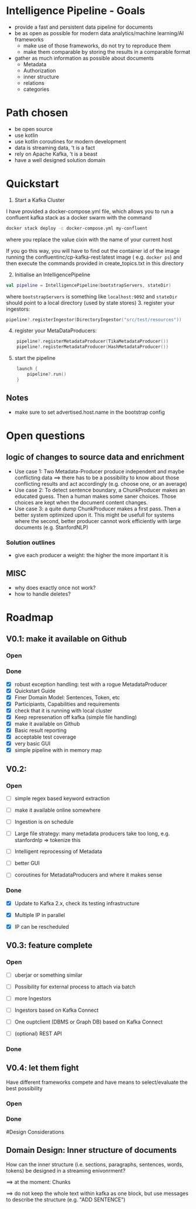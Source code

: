# Intelligence Pipeline - Goals
* provide a fast and persistent data pipeline for documents
* be as open as possible for modern data analytics/machine learning/AI frameworks
    * make use of those frameworks, do not try to reproduce them
    * make them comparable by storing the results in a comparable format
* gather as much information as possible about documents
    * Metadata
    * Authorization
    * inner structure
    * relations
    * categories

# Path chosen
* be open source
* use kotlin
* use kotlin coroutines for modern development
* data is streaming data, 't is a fact
* rely on Apache Kafka, 't is a beast
* have a well designed solution domain

# Quickstart
1. Start a Kafka Cluster

I have provided a docker-compose.yml file, which allows you to run a confluent kafka 
stack as a docker swarm with the command
```bash
docker stack deploy -c docker-compose.yml my-confluent
```

where you replace the value cixin with the name of your current host

If you go this way, you will have to find out the container id of the image running the 
 confluentinc/cp-kafka-rest:latest image ( e.g. ```docker ps```) and then execute the commands
 provided in create_topics.txt in this directory
 
2. Initialise an IntelligencePipeline
```kotlin
val pipeline = IntelligencePipeline(bootstrapServers, stateDir)
```
where `bootstrapServers` is something like `localhost:9092` and `stateDir` should point to a local directory (used by state stores)
3. register your ingestors:
```kotlin 
pipeline?.registerIngestor(DirectoryIngestor("src/test/resources"))
``` 
4. register your MetaDataProducers:
``` kotlin 
    pipeline?.registerMetadataProducer(TikaMetadataProducer())
    pipeline?.registerMetadataProducer(HashMetadataProducer())
``` 
5. start the pipeline
``` kotlin 
    launch {
        pipeline?.run()
    }
``` 
## Notes
- make sure to set advertised.host.name in the bootstrap config


# Open questions

## logic of changes to source data and enrichment
* Use case 1: Two Metadata-Producer produce independent and maybe conflicting data ==> there has to be a possibility to 
know about those conflicting results and act accordingly (e.g. choose one, or an average)
* Use case 2: To detect sentence boundary, a ChunkProducer makes an educated guess. 
Then a human makes some saner choices. Those choices are kept when the document content changes.
* Use case 3: a quite dump ChunkProducer makes a first pass. Then a better system optimized upon it. This might be usefull 
for systems where the second, better producer cannot work efficiently with large documents (e.g. StanfordNLP) 

### Solution outlines
*  give each producer a weight: the higher the more important it is

## MISC
* why does exactly once not work?
* how to handle deletes?


# Roadmap
## V0.1: make it available on Github

### Open


### Done
- [x] robust exception handling: test with a rogue MetadataProducer
- [x] Quickstart Guide
- [x] Finer Domain Model: Sentences, Token, etc
- [x] Participiants, Capabilities and requirements
- [x] check that it is running with local cluster
- [x] Keep represenation off kafka (simple file handling)
- [x] make it available on Github
- [x] Basic result reporting
- [x]  acceptable test coverage
- [x] very basic GUI
- [x] simple pipeline with in memory map

## V0.2: 

### Open
- [ ] simple regex based keyword extraction
- [ ] make it available online somewhere
- [ ] Ingestion is on schedule
- [ ] Large file strategy: many metadata producers take too long, e.g. stanfordnlp => tokenize this
- [ ] Intelligent reprocessing of Metadata
- [ ] better GUI
- [ ] coroutines for MetadataProducers and where it makes sense


### Done
- [x] Update to Kafka 2.x, check its testing infrastructure
- [x] Multiple IP in parallel
- [x] IP can be rescheduled


## V0.3: feature complete

### Open
- [ ] uberjar or something similar
- [ ] Possibility for external process to attach via batch
- [ ] more Ingestors
- [ ] Ingestors based on Kafka Connect
- [ ] One ouptclient (DBMS or Graph DB) based on Kafka Connect
- [ ] (optional) REST API


### Done

## V0.4: let them fight
Have different frameworks compete and have means to select/evaluate the best possibility

### Open


### Done


#Design Considerations
## Domain Design: Inner structure of documents
How can the inner structure (i.e. sections, paragraphs, sentences, words, tokens) be designed in a streaming enivonrment?

==> at the moment: Chunks

==> do not keep the whole text within kafka as one block, but use messages to describe the structure (e.g. "ADD SENTENCE")

